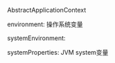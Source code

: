 AbstractApplicationContext

environment: 操作系统变量

systemEnvironment: 

systemProperties: JVM system变量